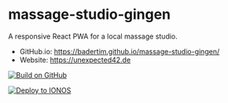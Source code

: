 # massage-studio-gingen
A responsive React PWA for a local massage studio.  
  
- GitHub.io: https://badertim.github.io/massage-studio-gingen/
- Website: https://unexpected42.de
  
[![Build on GitHub](https://github.com/BaderTim/massage-studio-gingen/actions/workflows/node.js.yml/badge.svg?branch=main)](https://github.com/BaderTim/massage-studio-gingen/actions/workflows/node.js.yml)

[![Deploy to IONOS](https://github.com/BaderTim/massage-studio-gingen/actions/workflows/manual-deploy.yml/badge.svg?branch=main)](https://github.com/BaderTim/massage-studio-gingen/actions/workflows/manual-deploy.yml)
